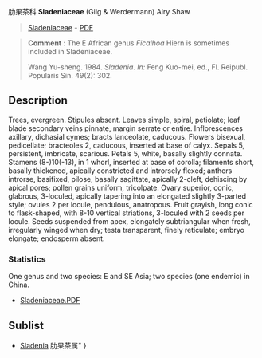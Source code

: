 肋果茶科 **Sladeniaceae** (Gilg & Werdermann) Airy Shaw

> [Sladeniaceae](http://www.iplant.cn/info/Sladeniaceae?t=foc) - [PDF](http://www.iplant.cn/foc/pdf/Sladeniaceae.pdf)

> **Comment** : 
> The E African genus *Ficalhoa* Hiern is sometimes included in Sladeniaceae.
>
> Wang Yu-sheng. 1984. *Sladenia*. *In:* Feng Kuo-mei, ed., Fl. Reipubl. Popularis Sin. 49(2): 302.

## Description

Trees, evergreen. Stipules absent. Leaves simple, spiral, petiolate; leaf blade secondary veins pinnate, margin serrate or entire. Inflorescences axillary, dichasial cymes; bracts lanceolate, caducous. Flowers bisexual, pedicellate; bracteoles 2, caducous, inserted at base of calyx. Sepals 5, persistent, imbricate, scarious. Petals 5, white, basally slightly connate. Stamens (8-)10(-13), in 1 whorl, inserted at base of corolla; filaments short, basally thickened, apically constricted and introrsely flexed; anthers introrse, basifixed, pilose, basally sagittate, apically 2-cleft, dehiscing by apical pores; pollen grains uniform, tricolpate. Ovary superior, conic, glabrous, 3-loculed, apically tapering into an elongated slightly 3-parted style; ovules 2 per locule, pendulous, anatropous. Fruit grayish, long conic to flask-shaped, with 8-10 vertical striations, 3-loculed with 2 seeds per locule. Seeds suspended from apex, elongately subtriangular when fresh, irregularly winged when dry; testa transparent, finely reticulate; embryo elongate; endosperm absent.

### Statistics
One genus and two species: E and SE Asia; two species (one endemic) in China.

* [Sladeniaceae.PDF](http://www.iplant.cn/foc/pdf/Sladeniaceae.pdf)

## Sublist

* [Sladenia](http://www.iplant.cn/info/Sladenia?t=foc) 肋果茶属"
}